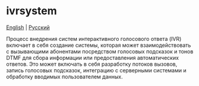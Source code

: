 # ivrsystem

[English](ivrsystem.md) | [Русский](ivrsystem.ru.md)

Процесс внедрения систем интерактивного голосового ответа (IVR) включает в себя создание системы, которая может взаимодействовать с вызывающими абонентами посредством голосовых подсказок и тонов DTMF для сбора информации или предоставления автоматических ответов.
Это может включать в себя разработку потоков вызовов, запись голосовых подсказок, интеграцию с серверными системами и обработку вводимых пользователем данных.
